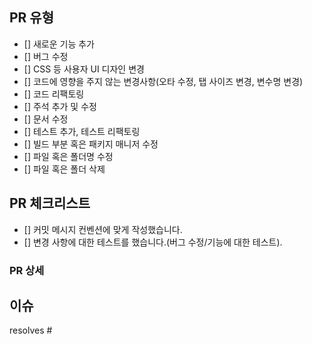 ## PR 유형

-  [] 새로운 기능 추가
-  [] 버그 수정
-  [] CSS 등 사용자 UI 디자인 변경
-  [] 코드에 영향을 주지 않는 변경사항(오타 수정, 탭 사이즈 변경, 변수명 변경)
-  [] 코드 리팩토링
-  [] 주석 추가 및 수정
-  [] 문서 수정
-  [] 테스트 추가, 테스트 리팩토링
-  [] 빌드 부분 혹은 패키지 매니저 수정
-  [] 파일 혹은 폴더명 수정
-  [] 파일 혹은 폴더 삭제

## PR 체크리스트

<!-- PR이 다음 요구 사항을 충족하는지 확인하세요. -->

-  [] 커밋 메시지 컨벤션에 맞게 작성했습니다.
-  [] 변경 사항에 대한 테스트를 했습니다.(버그 수정/기능에 대한 테스트).

### PR 상세

## 이슈

<!-- 이슈 키워드와 함께 #을 입력한 후 이슈 번호를 선택해주세요. -->
<!-- 에시 : resolves #1 -->

resolves #
